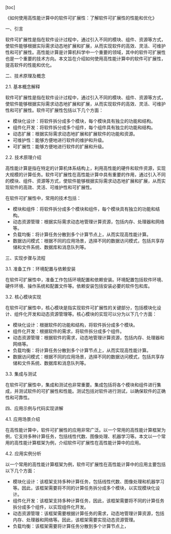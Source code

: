 
[toc]                    
                
                
《如何使用高性能计算中的软件可扩展性：了解软件可扩展性的性能和优化》

一、引言

软件可扩展性是指在软件设计过程中，通过引入不同的模块、组件、资源等方式，使软件能够根据实际需求动态地扩展和扩展，从而实现软件的高效、灵活、可维护性和可扩展性。高性能计算是计算机科学中一个重要的领域，其中的软件可扩展性也是一个重要的技术方向。本文旨在介绍如何使用高性能计算中的软件可扩展性，提高软件的性能和优化。

二、技术原理及概念

2.1. 基本概念解释

软件可扩展性是指在软件设计过程中，通过引入不同的模块、组件、资源等方式，使软件能够根据实际需求动态地扩展和扩展，从而实现软件的高效、灵活、可维护性和可扩展性。软件可扩展性包括以下几个方面：

- 模块化设计：将软件拆分成多个模块，每个模块具有独立的功能和结构。
- 组件化开发：将软件拆分成多个组件，每个组件具有独立的功能和结构。
- 动态扩展：根据实际需求动态地扩展和扩展软件的功能和资源。
- 可维护性：能够方便地进行软件的维护和升级。
- 可扩展性：能够方便地进行软件的扩展和升级。

2.2. 技术原理介绍

高性能计算是指在特定的计算机体系结构上，利用高性能的硬件和软件资源，实现大规模的计算任务。软件可扩展性在高性能计算中具有重要的作用，通过引入不同的模块、组件、资源等方式，使软件能够根据实际需求动态地扩展和扩展，从而实现软件的高效、灵活、可维护性和可扩展性。

在软件可扩展性中，常用的技术包括：

- 模块和组件：将软件拆分成多个模块和组件，每个模块具有独立的功能和结构。
- 动态资源管理：根据实际需求动态地管理计算资源，包括内存、处理器和网络等。
- 负载均衡：将计算任务分散到多个计算节点上，从而实现高性能计算。
- 数据访问模式：根据不同的应用场景，选择不同的数据访问模式，包括共享存储和文件系统、数据库和消息队列等。

三、实现步骤与流程

3.1. 准备工作：环境配置与依赖安装

在软件可扩展性中，准备工作包括环境配置和依赖安装。环境配置包括软件环境、硬件环境、操作系统和配置文件等。依赖安装包括安装必要的软件包和库。

3.2. 核心模块实现

在软件可扩展性中，核心模块是指实现软件可扩展性的关键部分，包括模块化设计、组件化开发和动态资源管理等。核心模块的实现可以分为以下几个方面：

- 模块化设计：根据软件的功能和结构，将软件拆分成多个模块。
- 组件化开发：根据软件的需求，将软件拆分成多个组件。
- 动态资源管理：根据软件的需求，动态地管理计算资源，包括内存、处理器和网络等。
- 负载均衡：将计算任务分散到多个计算节点上，从而实现高性能计算。
- 数据访问模式：根据不同的应用场景，选择不同的数据访问模式，包括共享存储和文件系统、数据库和消息队列等。

3.3. 集成与测试

在软件可扩展性中，集成和测试也非常重要。集成包括将各个模块和组件进行集成，并测试软件的可扩展性和性能。测试包括对软件进行测试，以确保软件的正确性和可靠性。

四、应用示例与代码实现讲解

4.1. 应用场景介绍

在高性能计算中，软件可扩展性的应用非常广泛。以一个常用的高性能计算框架为例，它支持多种计算任务，包括线性代数、图像处理、机器学习等。本文以一个常用的高性能计算框架为例，介绍软件可扩展性在高性能计算中的应用。

4.2. 应用实例分析

以一个常用的高性能计算框架为例，软件可扩展性在高性能计算中的应用主要包括以下几个方面：

- 模块化设计：该框架支持多种计算任务，包括线性代数、图像处理和机器学习等。因此，该框架需要将不同的计算任务拆分成多个模块，以实现模块化设计。
- 组件化开发：该框架支持多种计算任务，因此，该框架需要将不同的计算任务拆分成多个组件，以实现组件化开发。
- 动态资源管理：该框架需要根据计算任务的需求，动态地管理计算资源，包括内存、处理器和网络等。因此，该框架需要实现动态资源管理。
- 负载均衡：该框架需要将计算任务分散到多个计算节点上，

